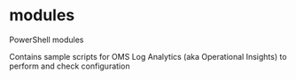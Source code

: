 # modules
PowerShell modules

Contains sample scripts for OMS Log Analytics (aka Operational Insights) to perform and check configuration
